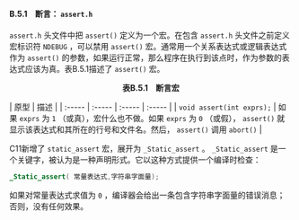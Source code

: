 #### B.5.1　断言： `assert.h` 

`assert.h` 头文件中把 `assert()` 定义为一个宏。在包含 `assert.h` 头文件之前定义宏标识符 `NDEBUG` ，可以禁用 `assert()` 宏。通常用一个关系表达式或逻辑表达式作为 `assert()` 的参数，如果运行正常，那么程序在执行到该点时，作为参数的表达式应该为真。表B.5.1描述了 `assert()` 宏。

<center class="my_markdown"><b class="my_markdown">表B.5.1　断言宏</b></center>

| 原型 | 描述 |
| :-----  | :-----  | :-----  | :-----  |
| `void assert(int exprs);` | 如果 `exprs` 为 `1` （或真），宏什么也不做。如果 `exprs` 为 `0` （或假）， `assert()` 就显示该表达式和其所在的行号和文件名。然后， `assert()` 调用 `abort()` |

C11新增了 `static_assert` 宏，展开为 `_Static_assert` 。 `_Static_assert` 是一个关键字，被认为是一种声明形式。它以这种方式提供一个编译时检查：

```c
_Static_assert( 常量表达式,字符串字面量);
```

如果对常量表达式求值为 `0` ，编译器会给出一条包含字符串字面量的错误消息；否则，没有任何效果。

